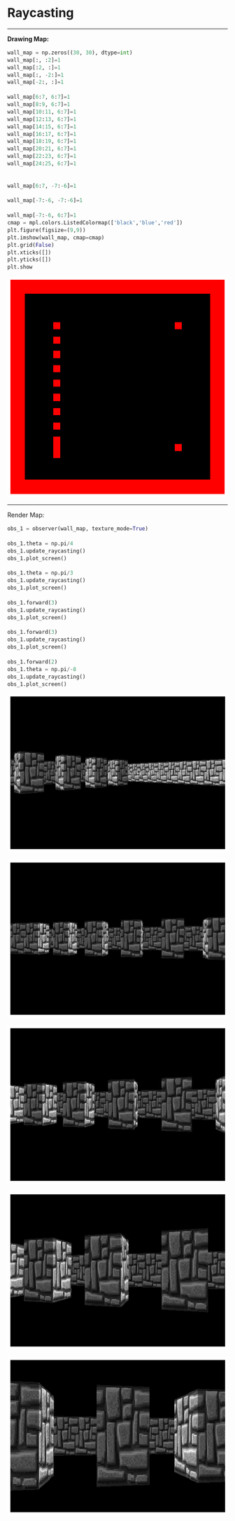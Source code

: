 # Raycasting

----

**Drawing Map:**

```python
wall_map = np.zeros((30, 30), dtype=int)
wall_map[:, :2]=1
wall_map[:2, :]=1
wall_map[:, -2:]=1
wall_map[-2:, :]=1

wall_map[6:7, 6:7]=1
wall_map[8:9, 6:7]=1
wall_map[10:11, 6:7]=1
wall_map[12:13, 6:7]=1
wall_map[14:15, 6:7]=1
wall_map[16:17, 6:7]=1
wall_map[18:19, 6:7]=1
wall_map[20:21, 6:7]=1
wall_map[22:23, 6:7]=1
wall_map[24:25, 6:7]=1


wall_map[6:7, -7:-6]=1

wall_map[-7:-6, -7:-6]=1

wall_map[-7:-6, 6:7]=1
cmap = mpl.colors.ListedColormap(['black','blue','red'])
plt.figure(figsize=(9,9))
plt.imshow(wall_map, cmap=cmap)
plt.grid(False)
plt.xticks([])
plt.yticks([])
plt.show
```

![](https://raw.githubusercontent.com/lsmanoel/raycasting/master/image/map_2d.png)

---

Render Map:

```python
obs_1 = observer(wall_map, texture_mode=True)

obs_1.theta = np.pi/4
obs_1.update_raycasting()
obs_1.plot_screen()

obs_1.theta = np.pi/3
obs_1.update_raycasting()
obs_1.plot_screen()

obs_1.forward(3)
obs_1.update_raycasting()
obs_1.plot_screen()

obs_1.forward(3)
obs_1.update_raycasting()
obs_1.plot_screen()

obs_1.forward(2)
obs_1.theta = np.pi/-8
obs_1.update_raycasting()
obs_1.plot_screen()
```

![](https://raw.githubusercontent.com/lsmanoel/raycasting/master/image/render_1.png)

![](https://raw.githubusercontent.com/lsmanoel/raycasting/master/image/render_2.png)

![](https://raw.githubusercontent.com/lsmanoel/raycasting/master/image/render_3.png)

![](https://raw.githubusercontent.com/lsmanoel/raycasting/master/image/render_4.png)

![](https://raw.githubusercontent.com/lsmanoel/raycasting/master/image/render_5.png)

